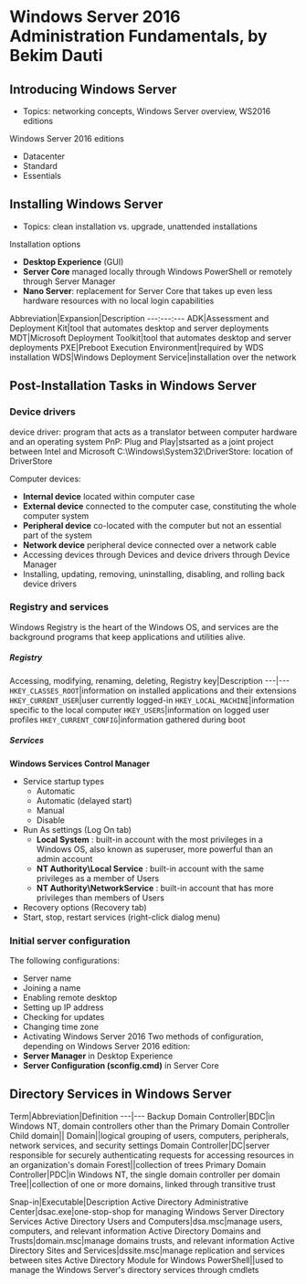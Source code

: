 # Windows Server 2016 Administration Fundamentals, by Bekim Dauti

## Introducing Windows Server
- Topics: networking concepts, Windows Server overview, WS2016 editions

Windows Server 2016 editions
  - Datacenter
  - Standard
  - Essentials

## Installing Windows Server
- Topics: clean installation vs. upgrade, unattended installations

Installation options
  - __Desktop Experience__ (GUI)
  - __Server Core__ managed locally through Windows PowerShell or remotely through Server Manager
  - __Nano Server__: replacement for Server Core that takes up even less hardware resources with no local login capabilities

Abbreviation|Expansion|Description
---:---:---
ADK|Assessment and Deployment Kit|tool that automates desktop and server deployments
MDT|Microsoft Deployment Toolkit|tool that automates desktop and server deployments
PXE|Preboot Execution Environment|required by WDS installation
WDS|Windows Deployment Service|installation over the network

## Post-Installation Tasks in Windows Server

### Device drivers
device driver: program that acts as a translator between computer hardware and an operating system
PnP: Plug and Play|stsarted as a joint project between Intel and Microsoft
C:\Windows\System32\DriverStore: location of DriverStore

Computer devices:
  - __Internal device__ located within computer case
  - __External device__ connected to the computer case, constituting the whole computer system
  - __Peripheral device__ co-located with the computer but not an essential part of the system
  - __Network device__ peripheral device connected over a network cable
- Accessing devices through Devices and device drivers through Device Manager
- Installing, updating, removing, uninstalling, disabling, and rolling back device drivers

### Registry and services
Windows Registry is the heart of the Windows OS, and services are the background programs that keep applications and utilities alive.

##### Registry
Accessing, modifying, renaming, deleting, 
Registry key|Description
---|---
`HKEY_CLASSES_ROOT`|information on installed applications and their extensions
`HKEY_CURRENT_USER`|user currently logged-in
`HKEY_LOCAL_MACHINE`|information specific to the local computer
`HKEY_USERS`|information on logged user profiles
`HKEY_CURRENT_CONFIG`|information gathered during boot

##### Services
__Windows Services Control Manager__
  - Service startup types
    - Automatic
    - Automatic (delayed start)
    - Manual
    - Disable
  - Run As settings (Log On tab)
    - __Local System__ : built-in account with the most privileges in a Windows OS, also known as superuser, more powerful than an admin account
    - __NT Authority\Local Service__ : built-in account with the same privileges as a member of Users
    - __NT Authority\NetworkService__ : built-in account that has more privileges than members of Users
  - Recovery options (Recovery tab)
  - Start, stop, restart services (right-click dialog menu)

### Initial server configuration
The following configurations:
  - Server name
  - Joining a name
  - Enabling remote desktop
  - Setting up IP address
  - Checking for updates
  - Changing time zone
  - Activating Windows Server 2016
Two methods of configuration, depending on Windows Server 2016 edition:
  - __Server Manager__ in Desktop Experience
  - __Server Configuration (sconfig.cmd)__ in Server Core

## Directory Services in Windows Server

Term|Abbreviation|Definition
---|---
Backup Domain Controller|BDC|in Windows NT, domain controllers other than the Primary Domain Controller
Child domain||
Domain||logical grouping of users, computers, peripherals, network services, and security settings
Domain Controller|DC|server responsible for securely authenticating requests for accessing resources in an organization's domain
Forest||collection of trees
Primary Domain Controller|PDC|in Windows NT, the single domain controller per domain
Tree||collection of one or more domains, linked through transitive trust

Snap-in|Executable|Description
Active Directory Administrative Center|dsac.exe|one-stop-shop for managing Windows Server Directory Services
Active Directory Users and Computers|dsa.msc|manage users, computers, and relevant information
Active Directory Domains and Trusts|domain.msc|manage domains trusts, and relevant information
Active Directory Sites and Services|dssite.msc|manage replication and services between sites
Active Directory Module for Windows PowerShell||used to manage the Windows Server's directory services through cmdlets


